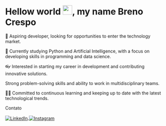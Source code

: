<h1 align="left">Hellow world <img src="https://raw.githubusercontent.com/kaueMarques/kaueMarques/master/hi.gif" height="30px">, my name Breno Crespo</h1>


🔭 Aspiring developer, looking for opportunities to enter the technology market.

📖 Currently studying Python and Artificial Intelligence, with a focus on developing skills in programming and data science.

👓 Interested in starting my career in development and contributing innovative solutions.

Strong problem-solving skills and ability to work in multidisciplinary teams.

🧑‍💻 Committed to continuous learning and keeping up to date with the latest technological trends.

Contato
<p align="left" style="background:transparent"> <a href="https://www.linkedin.com/in/breno-crespo-da-guia-053796169/](https://www.linkedin.com/in/breno-crespo-dev/)" target="_blank"> <img align="center" src="https://img.shields.io/badge/-BrenoCrespo-05122A?style=flat&logo=linkedin" alt="LinkedIn"/> </a> <a href="https://www.instagram.com/brenoc_crespo/" target="_blank"> <img align="center" src="https://img.shields.io/badge/-BrenoCrespo-05122A?style=flat&logo=instagram" alt="Instagram"/> </a> </p>

